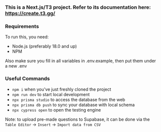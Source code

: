 ### This is a Next.js/T3 project. Refer to its documentation here: https://create.t3.gg/

### Requirements
To run this, you need:
- Node.js (preferably 18.0 and up)
- NPM

Also make sure you fill in all variables in .env.example, then put them under a new .env

### Useful Commands
- `npm i` when you've just freshly cloned the project
- `npm run dev` to start local development
- `npx prisma studio` to access the database from the web
- `npx prisma db push` to sync your database with local schema
- `npx cypress open` to open the testing engine

Note: to upload pre-made questions to Supabase, it can be done via the `Table Editor` -> `Insert` -> `Import data from CSV`
